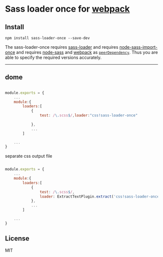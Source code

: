 
# Sass loader once for [webpack](http://webpack.github.io/)

## Install

`npm install sass-loader-once --save-dev`

The sass-loader-once requires [sass-loader](https://github.com/jtangelder/sass-loader) and requires [node-sass-import-once](https://github.com/at-import/node-sass-import-once) and requires [node-sass](https://github.com/sass/node-sass) and [webpack](https://github.com/webpack/webpack)
as [`peerDependency`](https://docs.npmjs.com/files/package.json#peerdependencies). Thus you are able to specify the required versions accurately.

---
## dome
``` js

module.exports = {
	...
	module:{
		loaders:[
			{
                test: /\.scss$/,loader:"css!sass-loader-once"
                
            },
			...
		]

	...
}

```

separate css output file 

``` js

module.exports = {
	...
	module:{
		loaders:[
			{
                test: /\.scss$/,
                loader: ExtractTextPlugin.extract('css!sass-loader-once')
            },
			...
		]

	...
}

```


## License

MIT 
